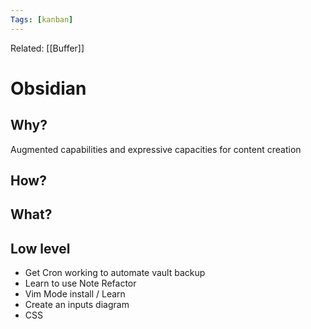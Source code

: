 ```yaml
---
Tags: [kanban]
---
```

Related: [[Buffer]]
# Obsidian

## Why?
Augmented capabilities and expressive capacities for content creation

## How?

## What?



## Low level
- Get Cron working to automate vault backup 
- Learn to use Note Refactor
- Vim Mode install / Learn
- Create an inputs diagram
- CSS